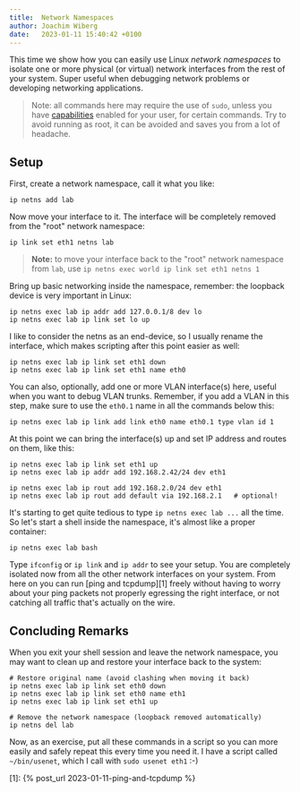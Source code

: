 ```yaml
---
title:  Network Namespaces
author: Joachim Wiberg
date:   2023-01-11 15:40:42 +0100
---
```


This time we show how you can easily use Linux *network namespaces* to
isolate one or more physical (or virtual) network interfaces from the
rest of your system.  Super useful when debugging network problems or
developing networking applications.

<!-- more -->

> Note: all commands here may require the use of `sudo`, unless you have
> [capabilities](https://troglobit.com/2016/12/11/a-life-without-sudo/)
> enabled for your user, for certain commands.  Try to avoid running as
> root, it can be avoided and saves you from a lot of headache.


Setup
-----

First, create a network namespace, call it what you like:

    ip netns add lab

Now move your interface to it.  The interface will be completely removed
from the "root" network namespace:

    ip link set eth1 netns lab

> **Note:** to move your interface back to the "root" network namespace
> from `lab`, use `ip netns exec world ip link set eth1 netns 1`

Bring up basic networking inside the namespace, remember: the loopback
device is very important in Linux:

    ip netns exec lab ip addr add 127.0.0.1/8 dev lo
    ip netns exec lab ip link set lo up

I like to consider the netns as an end-device, so I usually rename the
interface, which makes scripting after this point easier as well:

    ip netns exec lab ip link set eth1 down
    ip netns exec lab ip link set eth1 name eth0

You can also, optionally, add one or more VLAN interface(s) here, useful
when you want to debug VLAN trunks.  Remember, if you add a VLAN in this
step, make sure to use the `eth0.1` name in all the commands below this:

    ip netns exec lab ip link add link eth0 name eth0.1 type vlan id 1

At this point we can bring the interface(s) up and set IP address and
routes on them, like this:

    ip netns exec lab ip link set eth1 up
    ip netns exec lab ip addr add 192.168.2.42/24 dev eth1

    ip netns exec lab ip rout add 192.168.2.0/24 dev eth1
    ip netns exec lab ip rout add default via 192.168.2.1   # optional!

It's starting to get quite tedious to type `ip netns exec lab ...` all
the time.  So let's start a shell inside the namespace, it's almost like
a proper container:

    ip netns exec lab bash

Type `ifconfig` or `ip link` and `ip addr` to see your setup.  You are
completely isolated now from all the other network interfaces on your
system.  From here on you can run [ping and tcpdump][1] freely without
having to worry about your ping packets not properly egressing the right
interface, or not catching all traffic that's actually on the wire.


Concluding Remarks
------------------

When you exit your shell session and leave the network namespace, you
may want to clean up and restore your interface back to the system:

    # Restore original name (avoid clashing when moving it back)
    ip netns exec lab ip link set eth0 down
    ip netns exec lab ip link set eth0 name eth1
    ip netns exec lab ip link set eth1 up

    # Remove the network namespace (loopback removed automatically)
    ip netns del lab

Now, as an exercise, put all these commands in a script so you can more
easily and safely repeat this every time you need it.  I have a script
called `~/bin/usenet`, which I call with `sudo usenet eth1` :-)

[1]: {% post_url 2023-01-11-ping-and-tcpdump %}
